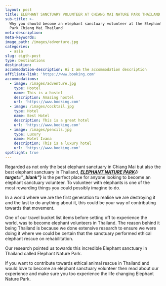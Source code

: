 ```yaml
---
layout: post
title: ELEPHANT SANCTUARY VOLUNTEER AT CHIANG MAI NATURE PARK THAILAND
sub-title: >-
  Why you should become an elephant sanctuary volunteer at the Elephant Nature
  Park Chiang Mai Thailand
meta-description:
meta-keywords:
image_path: /images/adventure.jpg
categories:
  - asia
slug: eigth-post
type: Destinations
destination:
accommodation-description: Hi I am the accommodation description
affiliate-link: 'https://www.booking.com'
accommodations:
  - image: /images/adventure.jpg
    type: Hostel
    name: This is a hostel
    description: Amazing hostel
    url: 'https://www.booking.com'
  - image: /images/cocktail.jpg
    type: Hotel
    name: Best Hotel
    description: This is a great hotel
    url: 'https://www.booking.com'
  - image: /images/pencils.jpg
    type: Luxury
    name: Hotel Ivana
    description: This is a luxury hotel
    url: 'https://www.booking.com'
spotlight: true
---
```


Regarded as not only the best elephant sanctuary in Chiang Mai but also the best elephant sanctuary in Thailand,&nbsp;***[ELEPHANT NATURE PARK](https://www.elephantnaturepark.org/){: target="_blank"}***&nbsp;is the perfect place for anyone looking to become an elephant sanctuary volunteer. To volunteer with elephants is one of the most rewarding things you could possibly imagine to do.

In a world where we are the first generation to realise we are destroying it and the last to do anything about it, this could be your way of contributing towards that movement.

One of our travel bucket list items before setting off to experience the world, was to become elephant volunteers in Thailand. The reason behind it being Thailand is because we done extensive research to ensure we were doing it where we could be certain that the sanctuary performed ethical elephant rescue on rehabilitation.

Our research pointed us towards this incredible Elephant sanctuary in Thailand called Elephant Nature Park.

If you want to contribute towards ethical animal rescue in Thailand and would love to become an elephant sanctuary volunteer then read about our experience and make sure you too experience the life changing Elephant Nature Park.